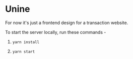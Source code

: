 # Unine

For now it's just a frontend design for a transaction website.

To start the server locally, run these commands -

1) ```yarn install```

2) ```yarn start```
